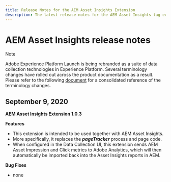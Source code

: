 ```yaml
---
title: Release Notes for the AEM Asset Insights Extension
description: The latest release notes for the AEM Asset Insights tag extension in Adobe Experience Platform.
---
```

# AEM Asset Insights release notes

>[!NOTE]
>
>Adobe Experience Platform Launch is being rebranded as a suite of data collection technologies in Experience Platform. Several terminology changes have rolled out across the product documentation as a result. Please refer to the following [document](../../../launch-term-updates.md) for a consolidated reference of the terminology changes.

## September 9, 2020

**AEM Asset Insights Extension 1.0.3**

**Features**

- This extension is intended to be used together with AEM Asset Insights.
- More specifically, it replaces the ***pageTracker*** process and page code.
- When configured in the Data Collection UI, this extension sends AEM Asset Impression and Click metrics to Adobe Analytics, which will then automatically be imported back into the Asset Insights reports in AEM.

**Bug Fixes**

- none
